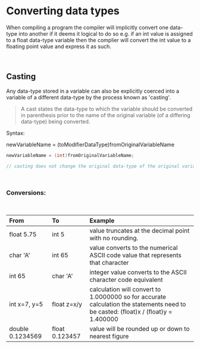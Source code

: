 # Converting data types

When compiling a program the compiler will implicitly convert one data-type into another if it deems it logical to do so e.g. if an int value is assigned to a float data-type variable then the complier will convert the int value to a floating point value and express it as such. 

<br>

## Casting
Any data-type stored in a variable can also be explicitly coerced into a variable of a different data-type by the process known as 'casting'.

> A cast states the data-type to which the variable should be converted in parenthesis prior to the name of the original variable (of a differing data-type) being converted.

Syntax:

newVariableName = (toModifierDataType)fromOriginalVariableName

```C
newVariableName = (int)fromOriginalVariableName;

// casting does not change the original data-type of the original variable it merely copies the value and converts it to a different data-type for a new variable
```

<br>

### Conversions: 

<br>

|From    |To      |Example |
|:-------|:-------|:-------|
|float 5.75  |int 5    |value truncates at the decimal point with no rounding.|
|char 'A'   |int 65    |value converts to the numerical ASCII code value that represents that character|
|int 65 |char 'A' |integer value converts to the ASCII character code equivalent|
int x=7, y=5   |float z=x/y  |calculation will convert to 1.0000000 so for accurate calculation the statements need to be casted: (float)x / (float)y = 1.400000|
double 0.1234569 |float 0.123457   |value will be rounded up or down to nearest figure|